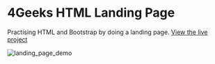# 4Geeks HTML Landing Page
Practising HTML and Bootstrap by doing a landing page. 
<a href="https://4geeks-html-landing-page.vercel.app/" target="_blank">View the live project</a>

![landing_page_demo](https://github.com/gdwhittaker94/4Geeks_html_landing_page/assets/105855731/386868dc-ae70-48d2-a1d6-d7361712007b)


